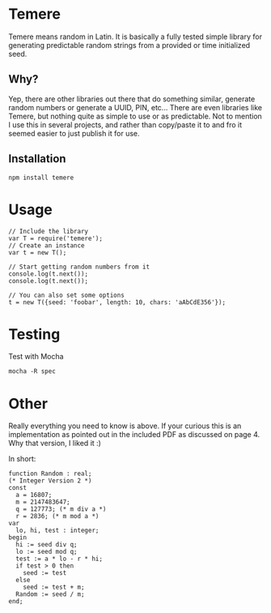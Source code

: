 Temere
=====

Temere means random in Latin.  It is basically a fully tested simple library for generating predictable random strings from a provided or time initialized seed.

Why?
-----

Yep, there are other libraries out there that do something similar, generate random numbers or generate a UUID, PIN, etc...  There are even libraries like Temere, but nothing quite as simple to use or as predictable.  Not to mention I use this in several projects, and rather than copy/paste it to and fro it seemed easier to just publish it for use.

Installation
----------

```
npm install temere
```

Usage
=====

```
// Include the library
var T = require('temere');
// Create an instance
var t = new T();

// Start getting random numbers from it
console.log(t.next());
console.log(t.next());

// You can also set some options
t = new T({seed: 'foobar', length: 10, chars: 'aAbCdE356'});
```

Testing
======

Test with Mocha

```
mocha -R spec
```

Other
=====

Really everything you need to know is above.  If your curious this is an implementation as pointed out in the included PDF as discussed on page 4.  Why that version, I liked it :)

In short:

```
function Random : real; 
(* Integer Version 2 *) 
const 
  a = 16807; 
  m = 2147483647; 
  q = 127773; (* m div a *) 
  r = 2836; (* m mod a *) 
var 
  lo, hi, test : integer; 
begin 
  hi := seed div q; 
  lo := seed mod q; 
  test := a * lo - r * hi; 
  if test > 0 then 
    seed := test 
  else 
    seed := test + m; 
  Random := seed / m;
end;
```
